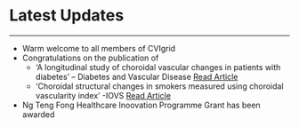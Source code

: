 # Latest Updates

---
* Warm welcome to all members of CVIgrid
* Congratulations on the publication of
    * ‘A longitudinal study of choroidal vascular changes in patients with diabetes’ – Diabetes and Vascular Disease <a href="https://journals.sagepub.com/doi/abs/10.1177/1479164119841536" target="_blank">Read Article</a> 
    * ‘Choroidal structural changes in smokers measured using choroidal vascularity index’ -IOVS <a href="https://iovs.arvojournals.org/article.aspx?articleid=2730449" target="_blank">Read Article</a> 
* Ng Teng Fong Healthcare Inoovation Programme Grant has been awarded
    
